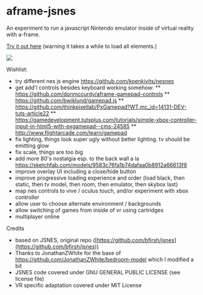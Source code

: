# aframe-jsnes
An experiment to run a javascript Nintendo emulator inside of virtual reality with a-frame.

[Try it out here](https://kfarr.github.io/aframe-jsnes/) (warning it takes a while to load all elements.)

<img src="https://kfarr.github.io/aframe-jsnes/assets/aframe-jsnes-screenshot.jpg" />

Wishlist:
* try different nes js engine https://github.com/koenkivits/nesnes
* get add'l controls besides keyboard working somehow:
** https://github.com/donmccurdy/aframe-gamepad-controls
** https://github.com/bwiklund/gamepad.js
** https://github.com/thinkpixellab/PxGamepad?WT.mc_id=14131-DEV-tuts-article22
** https://gamedevelopment.tutsplus.com/tutorials/simple-xbox-controller-input-in-html5-with-pxgamepad--cms-24585
** http://www.flightarcade.com/learn/gamepad
* fix lighting, things look super ugly without better lighting. tv should be emitting glow
* fix scale, things are too big
* add more 80's nostalgia esp. to the back wall a la https://sketchfab.com/models/9583c76fa1b74dafaa0b8912a66613f8
* improve overlay UI including a close/hide button
* improve progressive loading experience and order (load black, then static, then tv model, then room, then emulator, then skybox last)
* map nes controls to vive / oculus touch, and/or experiment with xbox controller
* allow user to choose alternate environment / backgrounds
* allow switching of games from inside of vr using cartridges
* multiplayer online

Credits
- based on JSNES, original repo ([https://github.com/bfirsh/jsnes](https://github.com/bfirsh/jsnes))
- Thanks to JonathanZWhite for the base of https://github.com/JonathanZWhite/bedroom-model which I modified a bit
- JSNES code covered under GNU GENERAL PUBLIC LICENSE (see license file)
- VR specific adaptation covered under MIT License
